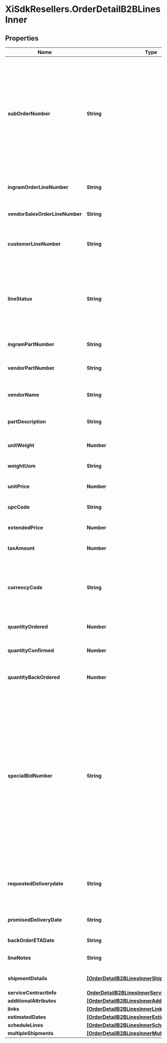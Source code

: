 # XiSdkResellers.OrderDetailB2BLinesInner

## Properties

Name | Type | Description | Notes
------------ | ------------- | ------------- | -------------
**subOrderNumber** | **String** | The sub order number. The two-digit prefix is the warehouse code of the warehouse nearest the reseller. The middle number is the order number. The two-digit suffix is the sub order number. | [optional] 
**ingramOrderLineNumber** | **String** | Unique Ingram Micro line number. Starts with 001. | [optional] 
**vendorSalesOrderLineNumber** | **String** | The vendor&#39;s sales order line number. | [optional] 
**customerLineNumber** | **String** | The reseller&#39;s line item number for reference in their system. | [optional] 
**lineStatus** | **String** | The status for the line item in the order. One of- Backordered, In Progress, Shipped, Delivered, Canceled, On Hold. | [optional] 
**ingramPartNumber** | **String** | Unique IngramMicro part number. | [optional] 
**vendorPartNumber** | **String** | The vendor&#39;s part number for the line item. | [optional] 
**vendorName** | **String** | The vendor&#39;s name for the part in their system. | [optional] 
**partDescription** | **String** | The vendor&#39;s description of the part in their system. | [optional] 
**unitWeight** | **Number** | The unit weight of the line item. | [optional] 
**weightUom** | **String** | The unit of measure for the line item. | [optional] 
**unitPrice** | **Number** | The unit price of the line item. | [optional] 
**upcCode** | **String** | The UPC code of a product. | [optional] 
**extendedPrice** | **Number** | Unit price X quantity for the line item. | [optional] 
**taxAmount** | **Number** | The tax amount for the line item. | [optional] 
**currencyCode** | **String** | The country-specific three character ISO 4217 currency code for the line item. | [optional] 
**quantityOrdered** | **Number** | The quantity ordered of the line item. | [optional] 
**quantityConfirmed** | **Number** | The quantity confirmed for the line item. | [optional] 
**quantityBackOrdered** | **Number** | The quantity backordered for the line item. | [optional] 
**specialBidNumber** | **String** | The line-level bid number provided to the reseller by the vendor for special pricing and discounts. Used to track the bid number in the case of split orders or where different line items have different bid numbers. Line-level bid numbers take precedence over header-level bid numbers. | [optional] 
**requestedDeliverydate** | **String** | Reseller-requested delivery date. Delivery date is not guaranteed. | [optional] 
**promisedDeliveryDate** | **String** | The delivery date promised by IngramMicro. | [optional] 
**backOrderETADate** | **String** | Backorder ETA date | [optional] 
**lineNotes** | **String** | Line-level notes for the order. | [optional] 
**shipmentDetails** | [**[OrderDetailB2BLinesInnerShipmentDetailsInner]**](OrderDetailB2BLinesInnerShipmentDetailsInner.md) | Shipping details for the line item. | [optional] 
**serviceContractInfo** | [**OrderDetailB2BLinesInnerServiceContractInfo**](OrderDetailB2BLinesInnerServiceContractInfo.md) |  | [optional] 
**additionalAttributes** | [**[OrderDetailB2BLinesInnerAdditionalAttributesInner]**](OrderDetailB2BLinesInnerAdditionalAttributesInner.md) |  | [optional] 
**links** | [**[OrderDetailB2BLinesInnerLinksInner]**](OrderDetailB2BLinesInnerLinksInner.md) |  | [optional] 
**estimatedDates** | [**[OrderDetailB2BLinesInnerEstimatedDatesInner]**](OrderDetailB2BLinesInnerEstimatedDatesInner.md) |  | [optional] 
**scheduleLines** | [**[OrderDetailB2BLinesInnerScheduleLinesInner]**](OrderDetailB2BLinesInnerScheduleLinesInner.md) |  | [optional] 
**multipleShipments** | [**[OrderDetailB2BLinesInnerMultipleShipmentsInner]**](OrderDetailB2BLinesInnerMultipleShipmentsInner.md) |  | [optional] 


